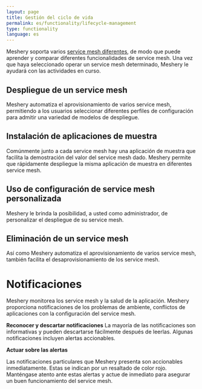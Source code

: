 ```yaml
---
layout: page
title: Gestión del ciclo de vida
permalink: es/functionality/lifecycle-management
type: functionality
language: es
---
```


Meshery soporta varios [service mesh diferentes](installation/adapters), de modo que puede aprender y comparar diferentes funcionalidades de service mesh. Una vez que haya seleccionado operar un service mesh determinado, Meshery le ayudará con las actividades en curso.

## Despliegue de un service mesh

Meshery automatiza el aprovisionamiento de varios service mesh, permitiendo a los usuarios seleccionar diferentes perfiles de configuración para admitir una variedad de modelos de despliegue.

## Instalación de aplicaciones de muestra

Comúnmente junto a cada service mesh hay una aplicación de muestra que facilita la demostración del valor del service mesh dado. Meshery permite que rápidamente despliegue la misma aplicación de muestra en diferentes service mesh.

## Uso de configuración de service mesh personalizada

Meshery le brinda la posibilidad, a usted como administrador, de personalizar el despliegue de su service mesh.

## Eliminación de un service mesh

Así como Meshery automatiza el aprovisionamiento de varios service mesh, también facilita el desaprovisionamiento de los service mesh.

# Notificaciones

Meshery monitorea los service mesh y la salud de la aplicación. Meshery proporciona notificaciones de los problemas de ambiente, conflictos de aplicaciones con la configuración del service mesh.

**Reconocer y descartar notificaciones**
La mayoría de las notificaciones son informativas y pueden descartarse fácilmente después de leerlas. Algunas notificaciones incluyen alertas accionables.

<strong>Actuar sobre las alertas</strong>

Las notificaciones particulares que Meshery presenta son accionables inmediatamente. Estas se indican por un resaltado de color rojo. Manténgase atento ante estas alertas y actue de inmediato para asegurar un buen funcionamiento del service mesh.

